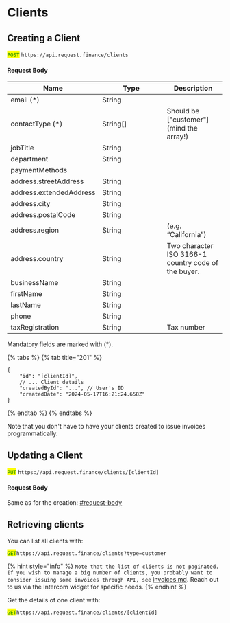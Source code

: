 # Clients

## Creating a Client

<mark style="color:green;">`POST`</mark> `https://api.request.finance/clients`

#### Request Body

<table><thead><tr><th>Name</th><th width="135">Type</th><th>Description</th></tr></thead><tbody><tr><td>email (*)</td><td>String</td><td></td></tr><tr><td>contactType (*)</td><td>String[]</td><td>Should be ["customer"] (mind the array!)</td></tr><tr><td>jobTitle</td><td>String</td><td></td></tr><tr><td>department</td><td>String</td><td></td></tr><tr><td>paymentMethods</td><td></td><td></td></tr><tr><td>address.streetAddress</td><td>String</td><td></td></tr><tr><td>address.extendedAddress</td><td>String</td><td></td></tr><tr><td>address.city</td><td>String</td><td></td></tr><tr><td>address.postalCode</td><td>String</td><td></td></tr><tr><td>address.region</td><td>String</td><td>(e.g. “California”)</td></tr><tr><td>address.country</td><td>String</td><td>Two character ISO 3166-1 country code of the buyer.</td></tr><tr><td>businessName</td><td>String</td><td></td></tr><tr><td>firstName</td><td>String</td><td></td></tr><tr><td>lastName</td><td>String</td><td></td></tr><tr><td>phone</td><td>String</td><td></td></tr><tr><td>taxRegistration</td><td>String</td><td>Tax number</td></tr></tbody></table>

Mandatory fields are marked with (\*).

{% tabs %}
{% tab title="201" %}
```
{
    "id": "[clientId]",
    // ... Client details
    "createdById": "...", // User's ID
    "createdDate": "2024-05-17T16:21:24.658Z"
}
```
{% endtab %}
{% endtabs %}

Note that you don't have to have your clients created to issue invoices programmatically.

## Updating a Client

<mark style="color:green;">`PUT`</mark> `https://api.request.finance/clients/[clientId]`

#### Request Body

Same as for the creation: [#request-body](clients.md#request-body "mention")

## Retrieving clients

You can list all clients with:

<mark style="color:green;">`GET`</mark>`https://api.request.finance/clients?type=customer`

{% hint style="info" %}
`Note that the list of clients is not paginated. If you wish to manage a big number of clients, you probably want to consider issuing some invoices through API, see` [invoices.md](invoices.md "mention"). Reach out to us via the Intercom widget for specific needs.
{% endhint %}

Get the details of one client with:

<mark style="color:green;">`GET`</mark>`https://api.request.finance/clients/[clientId]`
